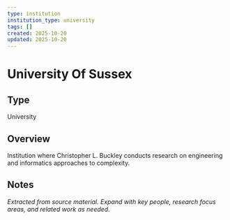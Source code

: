 ```yaml
---
type: institution
institution_type: university
tags: []
created: 2025-10-20
updated: 2025-10-20
---
```


# University Of Sussex

## Type

University

## Overview

Institution where Christopher L. Buckley conducts research on engineering and informatics approaches to complexity.

## Notes

*Extracted from source material. Expand with key people, research focus areas, and related work as needed.*
